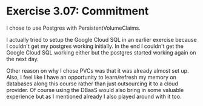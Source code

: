 # Exercise 3.07: Commitment

I chose to use Postgres with PersistentVolumeClaims.

I actually tried to setup the Google Cloud SQL in an earlier exercise because I couldn't get my postgres working initially. In the end I couldn't get the Google Cloud SQL working either but the postgres started working again on the next day.

Other reason on why I chose PVCs was that it was already almost set up. Also, I feel like I have an opportunity to learn/refresh my memory on databases along this course rather than just outsourcing it to a cloud provider. Of course using the DBaaS would also bring in some valuable experience but as I mentioned already I also played around with it too.